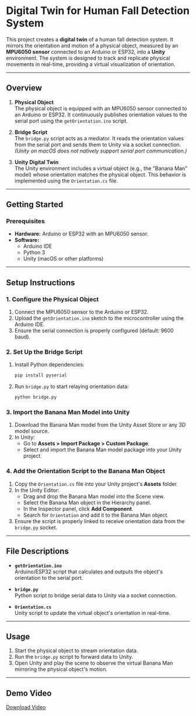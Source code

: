 # Digital Twin for Human Fall Detection System

This project creates a **digital twin** of a human fall detection system. It mirrors the orientation and motion of a physical object, measured by an **MPU6050 sensor** connected to an Arduino or ESP32, into a **Unity** environment. The system is designed to track and replicate physical movements in real-time, providing a virtual visualization of orientation.

---

## Overview

1. **Physical Object**  
   The physical object is equipped with an MPU6050 sensor connected to an Arduino or ESP32. It continuously publishes orientation values to the serial port using the `getOrientation.ino` script.

2. **Bridge Script**  
   The `bridge.py` script acts as a mediator. It reads the orientation values from the serial port and sends them to Unity via a socket connection.  
   *(Unity on macOS does not natively support serial port communication.)*

3. **Unity Digital Twin**  
   The Unity environment includes a virtual object (e.g., the "Banana Man" model) whose orientation matches the physical object. This behavior is implemented using the `Orientation.cs` file.

---

## Getting Started

### Prerequisites
- **Hardware:** Arduino or ESP32 with an MPU6050 sensor.
- **Software:**  
  - Arduino IDE  
  - Python 3  
  - Unity (macOS or other platforms)

---

## Setup Instructions

### 1. Configure the Physical Object
1. Connect the MPU6050 sensor to the Arduino or ESP32.
2. Upload the `getOrientation.ino` sketch to the microcontroller using the Arduino IDE.
3. Ensure the serial connection is properly configured (default: 9600 baud).

### 2. Set Up the Bridge Script
1. Install Python dependencies:  
   ```bash
   pip install pyserial
   ```
2. Run `bridge.py` to start relaying orientation data:  
   ```bash
   python bridge.py
   ```

### 3. Import the Banana Man Model into Unity
1. Download the Banana Man model from the Unity Asset Store or any 3D model source.
2. In Unity:
   - Go to **Assets > Import Package > Custom Package**.
   - Select and import the Banana Man model package into your Unity project.

### 4. Add the Orientation Script to the Banana Man Object
1. Copy the `Orientation.cs` file into your Unity project's **Assets** folder.
2. In the Unity Editor:
   - Drag and drop the Banana Man model into the Scene view.
   - Select the Banana Man object in the Hierarchy panel.
   - In the Inspector panel, click **Add Component**.
   - Search for `Orientation` and add it to the Banana Man object.
3. Ensure the script is properly linked to receive orientation data from the `bridge.py` socket.

---

## File Descriptions
- **`getOrientation.ino`**  
  Arduino/ESP32 script that calculates and outputs the object's orientation to the serial port.
  
- **`bridge.py`**  
  Python script to bridge serial data to Unity via a socket connection.
  
- **`Orientation.cs`**  
  Unity script to update the virtual object's orientation in real-time.

---

## Usage
1. Start the physical object to stream orientation data.
2. Run the `bridge.py` script to forward data to Unity.
3. Open Unity and play the scene to observe the virtual Banana Man mirroring the physical object's motion.


---

## Demo Video
[Download Video](media/demo.mp4)



